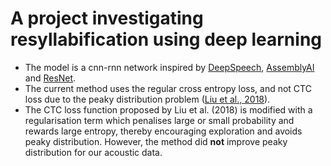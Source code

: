 # A project investigating resyllabification using deep learning
- The model is a cnn-rnn network inspired by [DeepSpeech](https://arxiv.org/pdf/1512.02595.pdf), [AssemblyAI](https://colab.research.google.com/drive/1IPpwx4rX32rqHKpLz7dc8sOKspUa-YKO) and [ResNet](https://arxiv.org/pdf/1603.05027.pdf).
- The current method uses the regular cross entropy loss, and not CTC loss due to the peaky distribution problem ([Liu et al., 2018](https://proceedings.neurips.cc/paper/2018/file/e44fea3bec53bcea3b7513ccef5857ac-Paper.pdf)). 
- The CTC loss function proposed by Liu et al. (2018) is modified with a regularisation term which penalises large or small probability and rewards large entropy, thereby encouraging exploration and avoids peaky distribution. However, the method did **not** improve peaky distribution for our acoustic data.